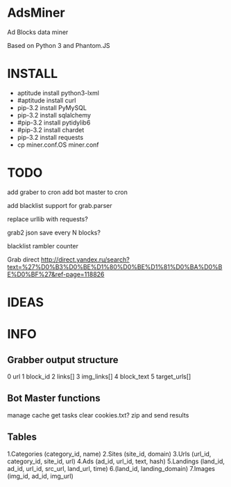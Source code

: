 AdsMiner
========
<p>Ad Blocks data miner</p>
<p>Based on Python 3 and Phantom.JS</p>

INSTALL
=======
<ul>
<li>aptitude install python3-lxml</li>
<li>#aptitude install curl</li>
<li>pip-3.2 install PyMySQL</li>
<li>pip-3.2 install sqlalchemy</li>
<li>#pip-3.2 install pytidylib6</li>
<li>#pip-3.2 install chardet</li>
<li>pip-3.2 install requests</li>
<li>cp miner.conf.OS miner.conf</li>
</ul>

TODO
====

add graber to cron
add bot master to cron

add blacklist support for grab.parser

replace urllib with requests?

grab2 json save every N blocks?

blacklist rambler counter

Grab direct
http://direct.yandex.ru/search?text=%27%D0%B3%D0%BE%D1%80%D0%BE%D1%81%D0%BA%D0%BE%D0%BF%27&ref-page=118826

IDEAS
=====

INFO
====

<h2>Grabber output structure</h2>
0 url
1 block_id
2 links[]
3 img_links[]
4 block_text
5 target_urls[]

<h2>Bot Master functions</h2>
 manage cache
 get tasks
 clear cookies.txt?
 zip and send results

<h2>Tables</h2>
1.Categories (category_id, name)
2.Sites (site_id, domain)
3.Urls (url_id, category_id, site_id, url)
4.Ads (ad_id, url_id, text, hash)
5.Landings (land_id, ad_id, url_id, src_url, land_url, time)
6.(land_id, landing_domain)
7.Images (img_id, ad_id, img_url)




